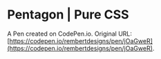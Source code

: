 # Pentagon | Pure CSS

A Pen created on CodePen.io. Original URL: [https://codepen.io/rembertdesigns/pen/jOaGweR](https://codepen.io/rembertdesigns/pen/jOaGweR).

